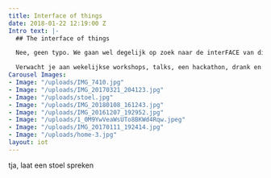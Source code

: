 ```yaml
---
title: Interface of things
date: 2018-01-22 12:19:00 Z
Intro text: |-
  ## The interface of things

  Nee, geen typo. We gaan wel degelijk op zoek naar de interFACE van dingen. Smartphone, SmartTV en natuurlijk de spammende frigo hebben we in huis. Maar hoe zit het met persoonlijkheid van een stoel of de kritische mening van je huisdier? We prutsen, denken en maken onze eigen versie van hoe wij met dingen zouden moeten converseren.

  Verwacht je aan wekelijkse workshops, talks, een hackathon, drank en veel fun.
Carousel Images:
- Image: "/uploads/IMG_7410.jpg"
- Image: "/uploads/IMG_20170321_204123.jpg"
- Image: "/uploads/stoel.jpg"
- Image: "/uploads/IMG_20180108_161243.jpg"
- Image: "/uploads/IMG_20161207_192952.jpg"
- Image: "/uploads/1_0M9YwVeaWsUTo8BKWd4Rqw.jpeg"
- Image: "/uploads/IMG_20170111_192414.jpg"
- Image: "/uploads/home-3.jpg"
layout: iot
---
```


tja, laat een stoel spreken
